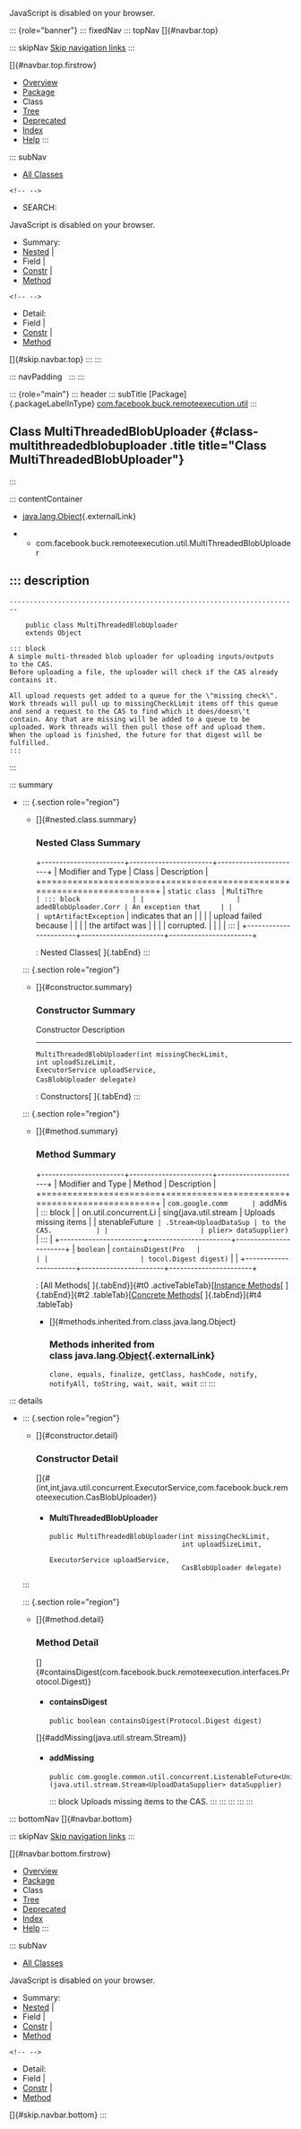 <div>

JavaScript is disabled on your browser.

</div>

::: {role="banner"}
::: fixedNav
::: topNav
[]{#navbar.top}

::: skipNav
[Skip navigation links](#skip.navbar.top "Skip navigation links")
:::

[]{#navbar.top.firstrow}

-   [Overview](../../../../../index.html)
-   [Package](package-summary.html)
-   Class
-   [Tree](package-tree.html)
-   [Deprecated](../../../../../deprecated-list.html)
-   [Index](../../../../../index-all.html)
-   [Help](../../../../../help-doc.html)
:::

::: subNav
-   [All Classes](../../../../../allclasses.html)

```{=html}
<!-- -->
```
-   SEARCH:

<div>

<div>

JavaScript is disabled on your browser.

</div>

</div>

<div>

-   Summary: 
-   [Nested](#nested.class.summary) \| 
-   Field \| 
-   [Constr](#constructor.summary) \| 
-   [Method](#method.summary)

```{=html}
<!-- -->
```
-   Detail: 
-   Field \| 
-   [Constr](#constructor.detail) \| 
-   [Method](#method.detail)

</div>

[]{#skip.navbar.top}
:::
:::

::: navPadding
 
:::
:::

::: {role="main"}
::: header
::: subTitle
[Package]{.packageLabelInType} [com.facebook.buck.remoteexecution.util](package-summary.html)
:::

## Class MultiThreadedBlobUploader {#class-multithreadedblobuploader .title title="Class MultiThreadedBlobUploader"}
:::

::: contentContainer
-   [java.lang.Object](http://docs.oracle.com/javase/7/docs/api/java/lang/Object.html?is-external=true "class or interface in java.lang"){.externalLink}

-   -   com.facebook.buck.remoteexecution.util.MultiThreadedBlobUploader

::: description
-   

    ------------------------------------------------------------------------

        public class MultiThreadedBlobUploader
        extends Object

    ::: block
    A simple multi-threaded blob uploader for uploading inputs/outputs
    to the CAS.
    Before uploading a file, the uploader will check if the CAS already
    contains it.

    All upload requests get added to a queue for the \"missing check\".
    Work threads will pull up to missingCheckLimit items off this queue
    and send a request to the CAS to find which it does/doesn\'t
    contain. Any that are missing will be added to a queue to be
    uploaded. Work threads will then pull those off and upload them.
    When the upload is finished, the future for that digest will be
    fulfilled.
    :::
:::

::: summary
-   ::: {.section role="region"}
    -   []{#nested.class.summary}

        ### Nested Class Summary

        +-----------------------+-----------------------+-----------------------+
        | Modifier and Type     | Class                 | Description           |
        +=======================+=======================+=======================+
        | `static class `       | `MultiThre            | ::: block             |
        |                       | adedBlobUploader.Corr | An exception that     |
        |                       | uptArtifactException` | indicates that an     |
        |                       |                       | upload failed because |
        |                       |                       | the artifact was      |
        |                       |                       | corrupted.            |
        |                       |                       | :::                   |
        +-----------------------+-----------------------+-----------------------+

        : Nested Classes[ ]{.tabEnd}
    :::

    ::: {.section role="region"}
    -   []{#constructor.summary}

        ### Constructor Summary

          Constructor                                                                                                                                                                                                   Description
          ------------------------------------------------------------------------------------------------------------------------------------------------------------------------------------------------------------- -------------
          `MultiThreadedBlobUploader​(int missingCheckLimit,                          int uploadSizeLimit,                          ExecutorService uploadService,                          CasBlobUploader delegate)`    

          : Constructors[ ]{.tabEnd}
    :::

    ::: {.section role="region"}
    -   []{#method.summary}

        ### Method Summary

        +-----------------------+-----------------------+-----------------------+
        | Modifier and Type     | Method                | Description           |
        +=======================+=======================+=======================+
        | `com.google.comm      | `addMis               | ::: block             |
        | on.util.concurrent.Li | sing​(java.util.stream | Uploads missing items |
        | stenableFuture<Unit>` | .Stream<UploadDataSup | to the CAS.           |
        |                       | plier> dataSupplier)` | :::                   |
        +-----------------------+-----------------------+-----------------------+
        | `boolean`             | `containsDigest​(Pro   |                       |
        |                       | tocol.Digest digest)` |                       |
        +-----------------------+-----------------------+-----------------------+

        : [All Methods[ ]{.tabEnd}]{#t0 .activeTableTab}[[Instance
        Methods](javascript:show(2);)[ ]{.tabEnd}]{#t2
        .tableTab}[[Concrete
        Methods](javascript:show(8);)[ ]{.tabEnd}]{#t4 .tableTab}

        -   []{#methods.inherited.from.class.java.lang.Object}

            ### Methods inherited from class java.lang.[Object](http://docs.oracle.com/javase/7/docs/api/java/lang/Object.html?is-external=true "class or interface in java.lang"){.externalLink}

            `clone, equals, finalize, getClass, hashCode, notify, notifyAll, toString, wait, wait, wait`
    :::
:::

::: details
-   ::: {.section role="region"}
    -   []{#constructor.detail}

        ### Constructor Detail

        []{#<init>(int,int,java.util.concurrent.ExecutorService,com.facebook.buck.remoteexecution.CasBlobUploader)}

        -   #### MultiThreadedBlobUploader

                public MultiThreadedBlobUploader​(int missingCheckLimit,
                                                 int uploadSizeLimit,
                                                 ExecutorService uploadService,
                                                 CasBlobUploader delegate)
    :::

    ::: {.section role="region"}
    -   []{#method.detail}

        ### Method Detail

        []{#containsDigest(com.facebook.buck.remoteexecution.interfaces.Protocol.Digest)}

        -   #### containsDigest

            ``` methodSignature
            public boolean containsDigest​(Protocol.Digest digest)
            ```

        []{#addMissing(java.util.stream.Stream)}

        -   #### addMissing

            ``` methodSignature
            public com.google.common.util.concurrent.ListenableFuture<Unit> addMissing​(java.util.stream.Stream<UploadDataSupplier> dataSupplier)
            ```

            ::: block
            Uploads missing items to the CAS.
            :::
    :::
:::
:::
:::

::: bottomNav
[]{#navbar.bottom}

::: skipNav
[Skip navigation links](#skip.navbar.bottom "Skip navigation links")
:::

[]{#navbar.bottom.firstrow}

-   [Overview](../../../../../index.html)
-   [Package](package-summary.html)
-   Class
-   [Tree](package-tree.html)
-   [Deprecated](../../../../../deprecated-list.html)
-   [Index](../../../../../index-all.html)
-   [Help](../../../../../help-doc.html)
:::

::: subNav
-   [All Classes](../../../../../allclasses.html)

<div>

<div>

JavaScript is disabled on your browser.

</div>

</div>

<div>

-   Summary: 
-   [Nested](#nested.class.summary) \| 
-   Field \| 
-   [Constr](#constructor.summary) \| 
-   [Method](#method.summary)

```{=html}
<!-- -->
```
-   Detail: 
-   Field \| 
-   [Constr](#constructor.detail) \| 
-   [Method](#method.detail)

</div>

[]{#skip.navbar.bottom}
:::
